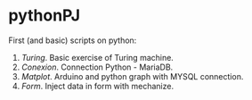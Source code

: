 # pythonPJ
First (and basic) scripts on python:
1. *Turing*. Basic exercise of Turing machine.
2. *Conexion*. Connection Python - MariaDB.
3. *Matplot*. Arduino and python graph with MYSQL connection.
4. *Form*. Inject data in form with mechanize.
